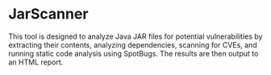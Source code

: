 # JarScanner
This tool is designed to analyze Java JAR files for potential vulnerabilities by extracting their contents, analyzing dependencies, scanning for CVEs, and running static code analysis using SpotBugs. The results are then output to an HTML report.
